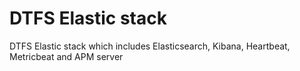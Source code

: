 # DTFS Elastic stack

DTFS Elastic stack which includes Elasticsearch, Kibana, Heartbeat, Metricbeat and APM server

